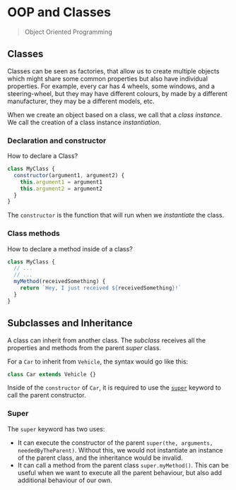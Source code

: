 # OOP and Classes

> Object Oriented Programming

## Classes

Classes can be seen as factories, that allow us to create multiple objects which might share some common properties but also have individual properties.
For example, every car has 4 wheels, some windows, and a steering-wheel,
but they may have different colours, by made by a different manufacturer, they may be a different models, etc.

When we create an object based on a class, we call that a _class instance_. We call the creation of a class instance _instantiation_.

### Declaration and constructor

How to declare a Class?

```js
class MyClass {
  constructor(argument1, argument2) {
    this.argument1 = argument1
    this.argument2 = argument2
  }
}
```

The `constructor` is the function that will run when we _instantiate_ the class.

### Class methods

How to declare a method inside of a class?

```js
class MyClass {
  // ...
  // ...
  myMethod(receivedSomething) {
    return `Hey, I just received ${receivedSomething}!`
  }
}
```

## Subclasses and Inheritance

A class can inherit from another class.
The _subclass_ receives all the properties and methods from the parent _super_ class.

For a `Car` to inherit from `Vehicle`, the syntax would go like this:

```js
class Car extends Vehicle {}
```

Inside of the `constructor` of `Car`, it is required to use the [`super`](https://developer.mozilla.org/en-US/docs/Web/JavaScript/Reference/Operators/super) keyword to call the parent constructor.

### Super

The `super` keyword has two uses:

- It can execute the constructor of the parent `super(the, arguments, neededByTheParent)`. Without this, we would not instantiate an instance of the parent class, and the inheritance would be invalid.
- It can call a method from the parent class `super.myMethod()`. This can be useful when we want to execute all the parent behaviour, but also add additional behaviour of our own.
